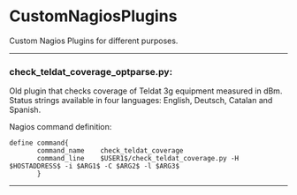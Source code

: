 # CustomNagiosPlugins
Custom Nagios Plugins for different purposes.

----

### check_teldat_coverage_optparse.py:

Old plugin that checks coverage of Teldat 3g equipment measured in dBm. Status strings available in four languages: English, Deutsch, Catalan and Spanish.

Nagios command definition:
 ```
define command{
        command_name    check_teldat_coverage
        command_line    $USER1$/check_teldat_coverage.py -H $HOSTADDRESS$ -i $ARG1$ -C $ARG2$ -l $ARG3$
        }
```
----
